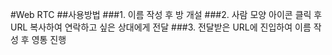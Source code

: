 #Web RTC
##사용방법
###1. 이름 작성 후 방 개설
###2. 사람 모양 아이콘 클릭 후 URL 복사하여 연락하고 싶은 상대에게 전달
###3. 전달받은 URL에 진입하여 이름 작성 후 영통 진행

